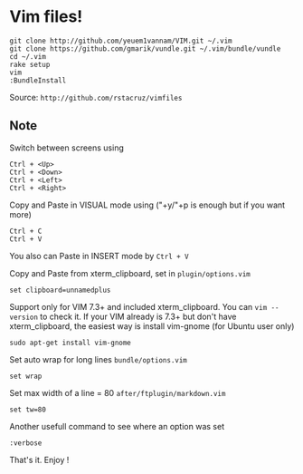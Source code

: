 Vim files!
==========

    git clone http://github.com/yeuem1vannam/VIM.git ~/.vim
    git clone https://github.com/gmarik/vundle.git ~/.vim/bundle/vundle
    cd ~/.vim
    rake setup
    vim
    :BundleInstall
    
Source: `http://github.com/rstacruz/vimfiles`

Note
----
Switch between screens using

    Ctrl + <Up>
    Ctrl + <Down>
    Ctrl + <Left>
    Ctrl + <Right>
 
Copy and Paste in VISUAL mode using ("+y/"+p is enough but if you want more)
  
    Ctrl + C
    Ctrl + V

You also can Paste in INSERT mode by `Ctrl + V`

Copy and Paste from xterm_clipboard, set in `plugin/options.vim`

    set clipboard=unnamedplus
 
Support only for VIM 7.3+ and included xterm_clipboard. You can `vim --version` 
to check it.
If your VIM already is 7.3+ but don't have xterm_clipboard, the easiest way is 
install vim-gnome (for Ubuntu user only)

    sudo apt-get install vim-gnome

Set auto wrap for long lines `bundle/options.vim`

    set wrap

Set max width of a line = 80 `after/ftplugin/markdown.vim`

    set tw=80

Another usefull command to see where an option was set

    :verbose

That's it. Enjoy !
